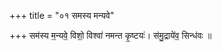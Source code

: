 +++
title = "०१ समस्य मन्यवे"

+++
सम॑स्य म॒न्यवे॒ विशो॒ विश्वा॑ नमन्त कृ॒ष्टयः॑। स॑मु॒द्राये॑व॒ सिन्ध॑वः ॥